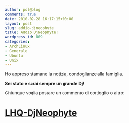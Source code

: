 ```yaml
---
author: pol@blog
comments: true
date: 2010-02-28 16:17:15+00:00
layout: post
slug: addio-djneophyte
title: Addio DjNeophyte!
wordpress_id: 809
categories:
- ArchLinux
- Generale
- Ubuntu
- Unix
---
```


Ho appreso stamane la notizia, condoglianze alla famiglia.




**Sei stato e sarai sempre un grande Dj!**




Chiunque voglia postare un commento di cordoglio o altro:





# [LHQ-DjNeophyte](http://www.linuxqualityhelp.it/supporto/viewtopic.php?f=30&t=4883)
